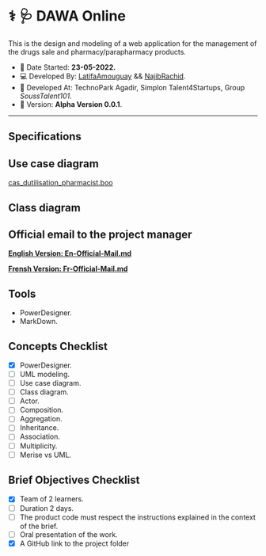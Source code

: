 # ⚕ :stethoscope:	DAWA Online
This is the design and modeling of a web application for the management of the drugs sale and pharmacy/parapharmacy products.

 - :date: Date Started: **23-05-2022.** 
 - :computer: Developed By: [LatifaAmouguay](https://github.com/LATIFADEV) && [NajibRachid](https://github.com/n4j1Br4ch1D).
 - :office: Developed At: TechnoPark Agadir, Simplon Talent4Startups, Group *SoussTalent101*.
 - :pushpin: Version: **Alpha Version 0.0.1**.

---

## Specifications


## Use case diagram

[cas_dutilisation_pharmacist.boo](/brief3-uml/cas_dutilisation_pharmacist.boo)

## Class diagram


## Official email to the project manager  

[**English Version: En-Official-Mail.md**](/brief3-uml/En-Official-Mail.md) 

[**Frensh Version: Fr-Official-Mail.md**](/brief3-uml/Fr-Official-Mail.md) 

## Tools

- PowerDesigner.
- MarkDown.

## Concepts Checklist

- [X] PowerDesigner.
- [ ] UML modeling.
- [ ] Use case diagram.
- [ ] Class diagram.
- [ ] Actor.
- [ ] Composition.
- [ ] Aggregation.
- [ ] Inheritance. 
- [ ] Association.
- [ ] Multiplicity.
- [ ] Merise vs UML.

## Brief Objectives Checklist

- [X] Team of 2 learners.
- [ ] Duration 2 days.
- [ ] The product code must respect the instructions explained in the context of the brief.
- [ ] Oral presentation of the work.
- [X] A GitHub link to the project folder

